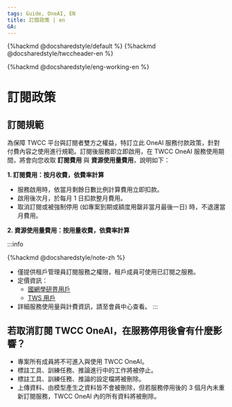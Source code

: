 ```yaml
---
tags: Guide, OneAI, EN
title: 訂閱政策 | en
GA: 
---
```


{%hackmd @docsharedstyle/default %}
{%hackmd @docsharedstyle/twccheader-en %}

{%hackmd @docsharedstyle/eng-working-en %}

# 訂閱政策

## 訂閱規範

為保障 TWCC 平台與訂閱者雙方之權益，特訂立此 OneAI 服務付款政策，針對付費內容之使用進行規範。訂閱後服務即立即啟用，在 TWCC OneAI 服務使用期間，將會向您收取 **訂閱費用** 與 **資源使用量費用**，說明如下：

**1. 訂閱費用：按月收費，依費率計算**

- 服務啟用時，依當月剩餘日數比例計算費用立即扣款。
- 啟用後次月，於每月 1 日扣款整月費用。
- 取消訂閱或被強制停用 (如專案到期或額度用罄非當月最後一日) 時，不退還當月費用。

**2. 資源使用量費用：按用量收費，依費率計算**

:::info

{%hackmd @docsharedstyle/note-zh %}
- 僅提供租戶管理員訂閱服務之權限，租戶成員可使用已訂閱之服務。
- 定價資訊：
    - [<ins>國網學研界用戶</ins>](https://man.twcc.ai/@twccdocs/SJWlN3YDr?type=view) 
    - [<ins>TWS 用戶</ins>](https://man.twcc.ai/@twsdocs/pricing-zh)
- 詳細服務使用量與計費資訊，請至會員中心查看。
:::


## 若取消訂閱 TWCC OneAI，在服務停用後會有什麼影響？
- 專案所有成員將不可進入與使用 TWCC OneAI。
- 標註工具、訓練任務、推論進行中的工作將被停止。
- 標註工具、訓練任務、推論的設定檔將被刪除。
- 上傳資料、由模型產生之資料皆不會被刪除，但若服務停用後的 3 個月內未重新訂閱服務，TWCC OneAI 內的所有資料將被刪除。


